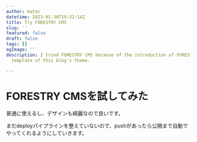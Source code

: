 ```yaml
---
author: matac
datetime: 2023-01-30T19:32:14Z
title: Try FORESTRY CMS
slug: ''
featured: false
draft: false
tags: []
ogImage: ''
description: I tried FORESTRY CMS because of the introduction of FORESTRY CMS in the
  template of this blog's theme.

---
```

# FORESTRY CMSを試してみた

普通に使えるし、デザインも綺麗なので良いです。

まだdeployパイプラインを整えていないので、pushがあったら公開まで自動でやってくれるようにしていきます。